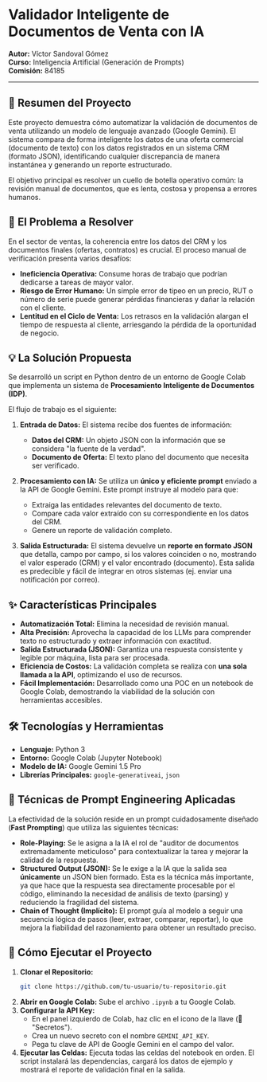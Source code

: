 # Validador Inteligente de Documentos de Venta con IA

**Autor:** Víctor Sandoval Gómez  
**Curso:** Inteligencia Artificial (Generación de Prompts)  
**Comisión:** 84185

---

## 📄 Resumen del Proyecto

Este proyecto demuestra cómo automatizar la validación de documentos de venta utilizando un modelo de lenguaje avanzado (Google Gemini). El sistema compara de forma inteligente los datos de una oferta comercial (documento de texto) con los datos registrados en un sistema CRM (formato JSON), identificando cualquier discrepancia de manera instantánea y generando un reporte estructurado.

El objetivo principal es resolver un cuello de botella operativo común: la revisión manual de documentos, que es lenta, costosa y propensa a errores humanos.

## 🎯 El Problema a Resolver

En el sector de ventas, la coherencia entre los datos del CRM y los documentos finales (ofertas, contratos) es crucial. El proceso manual de verificación presenta varios desafíos:

-   **Ineficiencia Operativa:** Consume horas de trabajo que podrían dedicarse a tareas de mayor valor.
-   **Riesgo de Error Humano:** Un simple error de tipeo en un precio, RUT o número de serie puede generar pérdidas financieras y dañar la relación con el cliente.
-   **Lentitud en el Ciclo de Venta:** Los retrasos en la validación alargan el tiempo de respuesta al cliente, arriesgando la pérdida de la oportunidad de negocio.

## 💡 La Solución Propuesta

Se desarrolló un script en Python dentro de un entorno de Google Colab que implementa un sistema de **Procesamiento Inteligente de Documentos (IDP)**.

El flujo de trabajo es el siguiente:

1.  **Entrada de Datos:** El sistema recibe dos fuentes de información:
    -   **Datos del CRM:** Un objeto JSON con la información que se considera "la fuente de la verdad".
    -   **Documento de Oferta:** El texto plano del documento que necesita ser verificado.

2.  **Procesamiento con IA:** Se utiliza un **único y eficiente prompt** enviado a la API de Google Gemini. Este prompt instruye al modelo para que:
    -   Extraiga las entidades relevantes del documento de texto.
    -   Compare cada valor extraído con su correspondiente en los datos del CRM.
    -   Genere un reporte de validación completo.

3.  **Salida Estructurada:** El sistema devuelve un **reporte en formato JSON** que detalla, campo por campo, si los valores coinciden o no, mostrando el valor esperado (CRM) y el valor encontrado (documento). Esta salida es predecible y fácil de integrar en otros sistemas (ej. enviar una notificación por correo).

## ✨ Características Principales

-   **Automatización Total:** Elimina la necesidad de revisión manual.
-   **Alta Precisión:** Aprovecha la capacidad de los LLMs para comprender texto no estructurado y extraer información con exactitud.
-   **Salida Estructurada (JSON):** Garantiza una respuesta consistente y legible por máquina, lista para ser procesada.
-   **Eficiencia de Costos:** La validación completa se realiza con **una sola llamada a la API**, optimizando el uso de recursos.
-   **Fácil Implementación:** Desarrollado como una POC en un notebook de Google Colab, demostrando la viabilidad de la solución con herramientas accesibles.

## 🛠️ Tecnologías y Herramientas

-   **Lenguaje:** Python 3
-   **Entorno:** Google Colab (Jupyter Notebook)
-   **Modelo de IA:** Google Gemini 1.5 Pro
-   **Librerías Principales:** `google-generativeai`, `json`

## 🧠 Técnicas de Prompt Engineering Aplicadas

La efectividad de la solución reside en un prompt cuidadosamente diseñado (**Fast Prompting**) que utiliza las siguientes técnicas:

-   **Role-Playing:** Se le asigna a la IA el rol de "auditor de documentos extremadamente meticuloso" para contextualizar la tarea y mejorar la calidad de la respuesta.
-   **Structured Output (JSON):** Se le exige a la IA que la salida sea **únicamente** un JSON bien formado. Esta es la técnica más importante, ya que hace que la respuesta sea directamente procesable por el código, eliminando la necesidad de análisis de texto (parsing) y reduciendo la fragilidad del sistema.
-   **Chain of Thought (Implícito):** El prompt guía al modelo a seguir una secuencia lógica de pasos (leer, extraer, comparar, reportar), lo que mejora la fiabilidad del razonamiento para obtener un resultado preciso.

## 🚀 Cómo Ejecutar el Proyecto

1.  **Clonar el Repositorio:**
    ```bash
    git clone https://github.com/tu-usuario/tu-repositorio.git
    ```
2.  **Abrir en Google Colab:** Sube el archivo `.ipynb` a tu Google Colab.
3.  **Configurar la API Key:**
    -   En el panel izquierdo de Colab, haz clic en el icono de la llave (🔑 "Secretos").
    -   Crea un nuevo secreto con el nombre `GEMINI_API_KEY`.
    -   Pega tu clave de API de Google Gemini en el campo del valor.
4.  **Ejecutar las Celdas:** Ejecuta todas las celdas del notebook en orden. El script instalará las dependencias, cargará los datos de ejemplo y mostrará el reporte de validación final en la salida.
